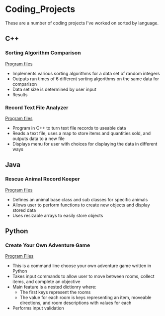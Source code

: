 # Coding_Projects
These are a number of coding projects I've worked on sorted by language.

## C++

### Sorting Algorithm Comparison

[Program files](/Sorting_Algorithm_Comparison/)

* Implements various sorting algorithms for a data set of random integers
* Outputs run times of 6 different sorting algorithms on the same data for comparison
* Data set size is determined by user input
* Results




### Record Text File Analyzer

[Program files](/Record_Text_File_Analyzer/)

* Program in C++ to turn text file records to useable data
* Reads a text file, uses a map to store items and quantities sold, and outputs data to a new file
* Displays menu for user with choices for displaying the data in different ways

## Java

### Rescue Animal Record Keeper

[Program files](/Rescue_Animal_Record_Keeper/)

* Defines an animal base class and sub classes for specific animals
* Allows user to perform functions to create new objects and display stored data
* Uses resizable arrays to easily store objects

## Python

### Create Your Own Adventure Game

[Program Files](/Create_Your_Own_Adventure_Game/)

* This is a command line choose your own adventure game written in Python
* Takes input commands to allow user to move between rooms, collect items, and complete an objective
* Main feature is a nested dictionry where:
  * The first keys represent the rooms
  * The value for each room is keys representing an item, moveable directions, and room descriptions with values for each
* Performs input validation
